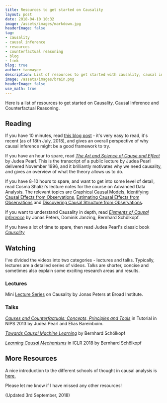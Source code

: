 ```yaml
---
title: Resources to get started on Causality
layout: post
date: 2018-04-10 10:32
image: /assets/images/markdown.jpg
headerImage: false
tag:
- causality
- causal inference
- resources
- counterfactual reasoning
- blog
- link
blog: true
author: tanmayee
description: List of resources to get started with causality, causal inference and counterfactual reasoning
image: /assets/images/brain.png
headerImage: false
use_math: true
---
```


Here is a list of resources to get started on Causality, Causal Inference and Counterfactual Reasoning. <!--more-->

## Reading
If you have 10 minutes, read [this blog post](https://www.inference.vc/untitled/) - it's very easy to read, it's recent (as of 18th July, 2018), and gives an overall perspective of why causal inference might be a good framework to try.


If you have an hour to spare, read [*The Art and Science of Cause and Effect*](http://bayes.cs.ucla.edu/BOOK-2K/causality2-epilogue.pdf) by Judea Pearl.
This is the transcript of a public lecture by Judea Pearl
delivered November 1996, and it brilliantly motivates why we need
causality, and gives an overview of what the theory
allows us to do.

If you have 8-10 hours to spare, and want to get into some level of detail, read Cosma Shalizi's lecture notes for the course on Advanced Data Analysis. The relevant topics are [Graphical Causal Models](http://www.stat.cmu.edu/~cshalizi/uADA/12/lectures/ch22.pdf), [Identifying Causal Effects from Observations](http://www.stat.cmu.edu/~cshalizi/uADA/12/lectures/ch23.pdf), [Estimating Causal Effects from Observations](http://www.stat.cmu.edu/~cshalizi/uADA/12/lectures/ch24.pdf) and [Discovering Causal Structure from Observations](http://www.stat.cmu.edu/~cshalizi/uADA/12/lectures/ch25.pdf).

If you want to understand Causality in depth, read [*Elements of Causal Inference*](https://mitpress.mit.edu/books/elements-causal-inference) by Jonas Peters, Dominik Janzing, Bernhard Schölkopf.

If you have a lot of time to spare, then read Judea Pearl's classic book [*Causality*](https://www.amazon.in/Causality-Judea-Pearl/dp/052189560X)

## Watching

I've divided the videos into two categories - lectures and talks. Typically, lectures are a detailed series of videos. Talks are shorter, concise and sometimes also explain some exciting research areas and results.

### Lectures
Mini [Lecture Series](https://youtu.be/zvrcyqcN9Wo) on Causality by Jonas Peters at Broad Institute.

### Talks
[*Causes and Counterfactuals: Concepts, Principles and Tools*](https://youtu.be/yksduYxEusQ) in Tutorial in NIPS 2013
by Judea Pearl and Elias Bareinboim.

[*Towards Causal Machine Learning*](https://www.youtube.com/watch?v=ooeRlw3U2zU&t=1s) by Bernhard Schölkopf

[*Learning Causal Mechanisms*](https://youtu.be/4qc28RA7HLQ) in ICLR 2018 by Bernhard Schölkopf

## More Resources
A nice introduction to the different schools of thought in causal analysis is [here.](https://arxiv.org/abs/1806.01488v1)

Please let me know if I have missed any other resources!

(Updated 3rd September, 2018)
